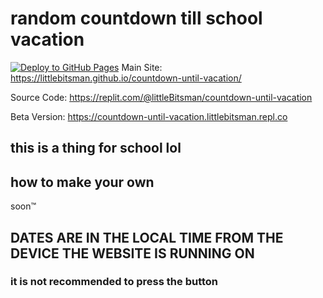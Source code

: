 # random countdown till school vacation
[![Deploy to GitHub Pages](https://github.com/littleBitsman/countdown-until-vacation/actions/workflows/static.yml/badge.svg)](https://github.com/littleBitsman/countdown-until-vacation/actions/workflows/static.yml)
Main Site: https://littlebitsman.github.io/countdown-until-vacation/ 

Source Code: https://replit.com/@littleBitsman/countdown-until-vacation 

Beta Version: https://countdown-until-vacation.littlebitsman.repl.co 
## this is a thing for school lol
## how to make your own
soon™

## DATES ARE IN THE LOCAL TIME FROM THE DEVICE THE WEBSITE IS RUNNING ON 






























































### it is not recommended to press the button
